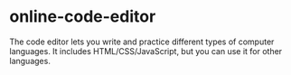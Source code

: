 # online-code-editor
 The code editor lets you write and practice different types of computer languages. It includes HTML/CSS/JavaScript, but you can use it for other languages.
